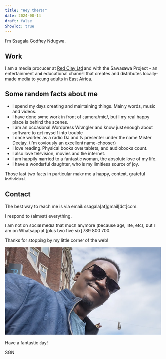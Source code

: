 ```yaml
---
title: "Hey there!"
date: 2024-08-14
draft: false
ShowToc: true
---
```



I’m Ssagala Godfrey Ndugwa.

## Work

I am a media producer at [Red Clay Ltd](https://redclay.ug) and with the Sawasawa Project - an entertainment and educational channel that creates and distributes locally-made media to young adults in East Africa. 
   

## Some random facts about me

- I spend my days creating and maintaining things. Mainly words, music and videos. 
- I have done some work in front of camera/mic/, but I my real happy place is behind the scenes. 
- I am an occasional Wordpress Wrangler and know just enough about software to get myself into trouble.
- I once worked as a radio DJ and tv presenter under the name Mister Deejay. (I'm obviously an excellent name-chooser)
- I love reading. Physical books over tablets, and audiobooks count. 
- I also love television, movies and the internet. 
- I am happily married to a fantastic woman, the absolute love of my life.
- I have a wonderful daughter, who is my limitless source of joy.

Those last two facts in particular make me a happy, content, grateful individual.

## Contact

The best way to reach me is via email: ssagala[at]gmail[dot]com. 

I respond to (almost) everything. 

I am not on social media that much anymore (because age, life, etc), but I am on Whatsapp at [plus two five six] 789 800 700.

Thanks for stopping by my little corner of the web!


![Ssagala Godfrey Ndugwa](ssagala_ndugwa.webp)

Have a fantastic day!

SGN

